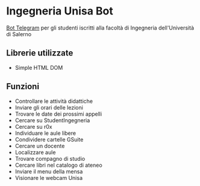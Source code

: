 # Ingegneria Unisa Bot
[Bot Telegram](https://telegram.me/ingunisabot) per gli studenti iscritti alla facoltà di Ingegneria dell'Università di Salerno 

## Librerie utilizzate
- Simple HTML DOM

## Funzioni
- Controllare le attività didattiche
- Inviare gli orari delle lezioni
- Trovare le date dei prossimi appelli
- Cercare su StudentIngegneria
- Cercare su r0x
- Individuare le aule libere
- Condividere cartelle GSuite
- Cercare un docente
- Localizzare aule
- Trovare compagno di studio
- Cercare libri nel catalogo di ateneo
- Inviare il menu della mensa
- Visionare le webcam Unisa
